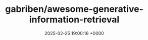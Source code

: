 ---
title: "gabriben/awesome-generative-information-retrieval"
link: "https://github.com/gabriben/awesome-generative-information-retrieval"
date: "2025-02-25 19:00:16 +0000"
description: ""
category: "github"
---